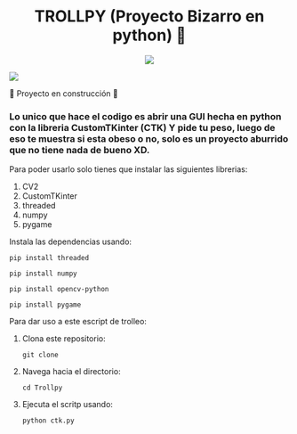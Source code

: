 <h1 align="center">TROLLPY (Proyecto Bizarro en python) 🤡</h1>


<p align="center">
  <img src="https://www.meme-arsenal.com/memes/bd536d4123e64d0bd263642ffd5c59a4.jpg"> 
  
</p>
<p align="left">
  <img src="https://img.shields.io/badge/STATUS-EN%20DESAROLLO-green"> 
</p>

:construction: Proyecto en construcción :construction:

### Lo unico que hace el codigo es abrir una GUI hecha en python con la libreria **CustomTKinter (CTK)** Y pide tu peso, luego de eso te muestra si esta obeso o no, solo es un proyecto aburrido que no tiene nada de bueno XD.
Para poder usarlo solo tienes que instalar las siguientes librerias:
<ol>
<li>CV2</li>
<li>CustomTKinter</li>
<li>threaded</li>
<li>numpy</li>
<li>pygame</li>
</ol
<p>Instala las dependencias usando:</p>

<pre><code>pip install threaded
</code></pre>
<pre><code>pip install numpy 
</code></pre>
<pre><code>pip install opencv-python
</code></pre>
<pre><code>pip install pygame
</code></pre>
<p>Para dar uso a este escript de trolleo:</p>
<ol>
<li>Clona este repositorio: </li>
  <pre><code>git clone
</code></pre>
<li>Navega hacia el directorio:</li>
   <pre><code>cd Trollpy
</code></pre>
<li>Ejecuta el scritp usando:</li>
   <pre><code>python ctk.py
